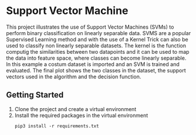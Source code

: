 # Support Vector Machine
This project illustrates the use of Support Vector Machines (SVMs) to perform binary classification on linearly separable data. SVMS are a popular Supervised Learning method and with the use of a Kernel Trick can also be used to classify non linearly separable datasets. The kernel is the function computig the similarities between two datapoints and it can be used to map the data into feature space, where classes can become linearly separable. In this example a costum dataset is imported and an SVM is trained and evaluated. The final plot shows the two classes in the dataset, the support vectors used in the algorithm and the decision function.


## Getting Started
1. Clone the project and create a virtual environment
2. Install the required packages in the virtual environment
   ```
   pip3 install -r requirements.txt
   ```
  
